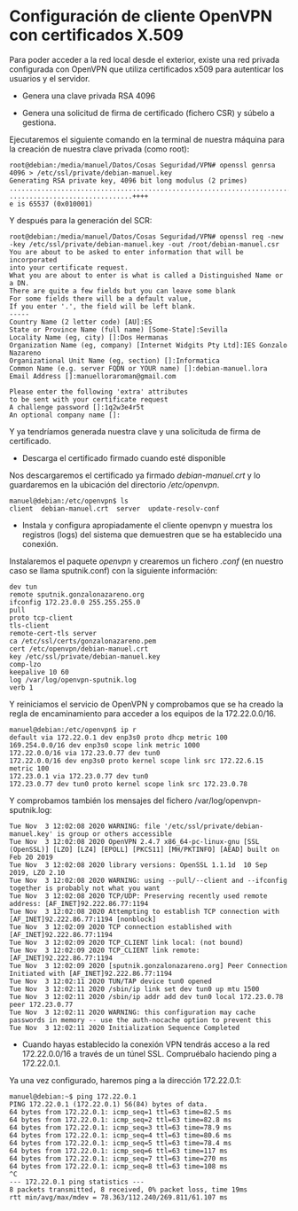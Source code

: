 # Configuración de cliente OpenVPN con certificados X.509

Para poder acceder a la red local desde el exterior, existe una red privada 
configurada con OpenVPN que utiliza certificados x509 para autenticar los 
usuarios y el servidor.

* Genera una clave privada RSA 4096

* Genera una solicitud de firma de certificado (fichero CSR) y súbelo a
gestiona.

Ejecutaremos el siguiente comando en la terminal de nuestra máquina para la
creación de nuestra clave privada (como root):

```
root@debian:/media/manuel/Datos/Cosas Seguridad/VPN# openssl genrsa 4096 > /etc/ssl/private/debian-manuel.key
Generating RSA private key, 4096 bit long modulus (2 primes)
..............................................................................................................................................................................................................................................++++
...............................++++
e is 65537 (0x010001)
```

Y después para la generación del SCR:

```
root@debian:/media/manuel/Datos/Cosas Seguridad/VPN# openssl req -new -key /etc/ssl/private/debian-manuel.key -out /root/debian-manuel.csr
You are about to be asked to enter information that will be incorporated
into your certificate request.
What you are about to enter is what is called a Distinguished Name or a DN.
There are quite a few fields but you can leave some blank
For some fields there will be a default value,
If you enter '.', the field will be left blank.
-----
Country Name (2 letter code) [AU]:ES
State or Province Name (full name) [Some-State]:Sevilla
Locality Name (eg, city) []:Dos Hermanas
Organization Name (eg, company) [Internet Widgits Pty Ltd]:IES Gonzalo Nazareno
Organizational Unit Name (eg, section) []:Informatica
Common Name (e.g. server FQDN or YOUR name) []:debian-manuel.lora
Email Address []:manuelloraroman@gmail.com

Please enter the following 'extra' attributes
to be sent with your certificate request
A challenge password []:1q2w3e4r5t
An optional company name []:
```

Y ya tendríamos generada nuestra clave y una solicituda de firma de certificado.
    
* Descarga el certificado firmado cuando esté disponible

Nos descargaremos el certificado ya firmado _debian-manuel.crt_ y lo guardaremos
en la ubicación del directorio _/etc/openvpn_.

```
manuel@debian:/etc/openvpn$ ls
client  debian-manuel.crt  server  update-resolv-conf
```
    
* Instala y configura apropiadamente el cliente openvpn y muestra los 
registros (logs) del sistema que demuestren que se ha establecido una conexión.
    
Instalaremos el paquete _openvpn_ y crearemos un fichero _.conf_ (en nuestro
caso se llama sputnik.conf) con la siguiente información:

```
dev tun
remote sputnik.gonzalonazareno.org
ifconfig 172.23.0.0 255.255.255.0
pull
proto tcp-client
tls-client
remote-cert-tls server
ca /etc/ssl/certs/gonzalonazareno.pem            
cert /etc/openvpn/debian-manuel.crt
key /etc/ssl/private/debian-manuel.key
comp-lzo
keepalive 10 60
log /var/log/openvpn-sputnik.log
verb 1
```

Y reiniciamos el servicio de OpenVPN y comprobamos que se ha creado la regla de
encaminamiento para acceder a los equipos de la 172.22.0.0/16.

```
manuel@debian:/etc/openvpn$ ip r
default via 172.22.0.1 dev enp3s0 proto dhcp metric 100 
169.254.0.0/16 dev enp3s0 scope link metric 1000 
172.22.0.0/16 via 172.23.0.77 dev tun0 
172.22.0.0/16 dev enp3s0 proto kernel scope link src 172.22.6.15 metric 100 
172.23.0.1 via 172.23.0.77 dev tun0 
172.23.0.77 dev tun0 proto kernel scope link src 172.23.0.78 
```

Y comprobamos también los mensajes del fichero /var/log/openvpn-sputnik.log:

```
Tue Nov  3 12:02:08 2020 WARNING: file '/etc/ssl/private/debian-manuel.key' is group or others accessible
Tue Nov  3 12:02:08 2020 OpenVPN 2.4.7 x86_64-pc-linux-gnu [SSL (OpenSSL)] [LZO] [LZ4] [EPOLL] [PKCS11] [MH/PKTINFO] [AEAD] built on Feb 20 2019
Tue Nov  3 12:02:08 2020 library versions: OpenSSL 1.1.1d  10 Sep 2019, LZO 2.10
Tue Nov  3 12:02:08 2020 WARNING: using --pull/--client and --ifconfig together is probably not what you want
Tue Nov  3 12:02:08 2020 TCP/UDP: Preserving recently used remote address: [AF_INET]92.222.86.77:1194
Tue Nov  3 12:02:08 2020 Attempting to establish TCP connection with [AF_INET]92.222.86.77:1194 [nonblock]
Tue Nov  3 12:02:09 2020 TCP connection established with [AF_INET]92.222.86.77:1194
Tue Nov  3 12:02:09 2020 TCP_CLIENT link local: (not bound)
Tue Nov  3 12:02:09 2020 TCP_CLIENT link remote: [AF_INET]92.222.86.77:1194
Tue Nov  3 12:02:09 2020 [sputnik.gonzalonazareno.org] Peer Connection Initiated with [AF_INET]92.222.86.77:1194
Tue Nov  3 12:02:11 2020 TUN/TAP device tun0 opened
Tue Nov  3 12:02:11 2020 /sbin/ip link set dev tun0 up mtu 1500
Tue Nov  3 12:02:11 2020 /sbin/ip addr add dev tun0 local 172.23.0.78 peer 172.23.0.77
Tue Nov  3 12:02:11 2020 WARNING: this configuration may cache passwords in memory -- use the auth-nocache option to prevent this
Tue Nov  3 12:02:11 2020 Initialization Sequence Completed
```

* Cuando hayas establecido la conexión VPN tendrás acceso a la red 
172.22.0.0/16 a través de un túnel SSL. Compruébalo haciendo ping a 172.22.0.1.

Ya una vez configurado, haremos ping a la dirección 172.22.0.1:

```
manuel@debian:~$ ping 172.22.0.1
PING 172.22.0.1 (172.22.0.1) 56(84) bytes of data.
64 bytes from 172.22.0.1: icmp_seq=1 ttl=63 time=82.5 ms
64 bytes from 172.22.0.1: icmp_seq=2 ttl=63 time=82.8 ms
64 bytes from 172.22.0.1: icmp_seq=3 ttl=63 time=78.9 ms
64 bytes from 172.22.0.1: icmp_seq=4 ttl=63 time=80.6 ms
64 bytes from 172.22.0.1: icmp_seq=5 ttl=63 time=78.4 ms
64 bytes from 172.22.0.1: icmp_seq=6 ttl=63 time=117 ms
64 bytes from 172.22.0.1: icmp_seq=7 ttl=63 time=270 ms
64 bytes from 172.22.0.1: icmp_seq=8 ttl=63 time=108 ms
^C
--- 172.22.0.1 ping statistics ---
8 packets transmitted, 8 received, 0% packet loss, time 19ms
rtt min/avg/max/mdev = 78.363/112.240/269.811/61.107 ms
```


